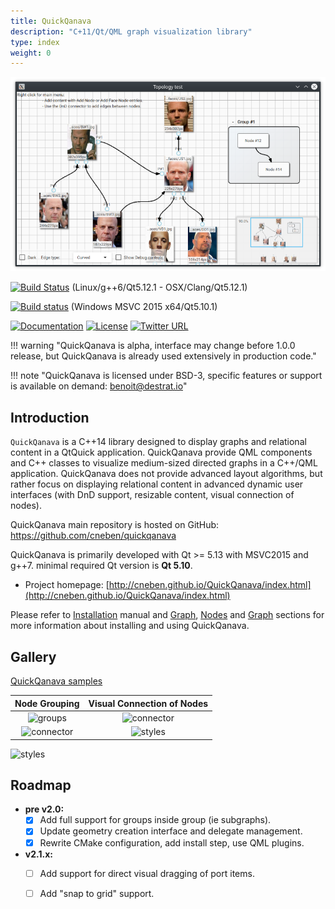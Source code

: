 ```yaml
---
title: QuickQanava
description: "C+11/Qt/QML graph visualization library"
type: index
weight: 0
---
```

![home](images/home.png)

[![Build Status](https://travis-ci.org/cneben/QuickQanava.svg?branch=master)](https://travis-ci.org/cneben/QuickQanava)  (Linux/g++6/Qt5.12.1 - OSX/Clang/Qt5.12.1)

[![Build status](https://ci.appveyor.com/api/projects/status/ghpiaqqew63er8ea?svg=true)](https://ci.appveyor.com/project/cneben/quickqanava) (Windows MSVC 2015 x64/Qt5.10.1)

[![Documentation](https://img.shields.io/badge/docs-doxygen-blue.svg)](http://www.destrat.io/quickqanava/doc)
[![License](https://img.shields.io/badge/License-BSD%203--Clause-blue.svg)](https://opensource.org/licenses/BSD-3-Clause)
[![Twitter URL](https://img.shields.io/twitter/url/https/twitter.com/fold_left.svg?style=social&label=Follow%20%40QuickQanava)](https://twitter.com/QuickQanava)


!!! warning "QuickQanava is alpha, interface may change before 1.0.0 release, but QuickQanava is already used extensively in production code."

!!! note "QuickQanava is licensed under BSD-3, specific features or support is available on demand: benoit@destrat.io"

## Introduction

`QuickQanava` is a C++14 library designed to display graphs and relational content in a QtQuick application. QuickQanava provide QML components and C++ classes to visualize medium-sized directed graphs in a C++/QML application. QuickQanava does not provide advanced layout algorithms, but rather focus on displaying relational content in advanced dynamic user interfaces (with DnD support, resizable content, visual connection of nodes).

QuickQanava main repository is hosted on GitHub: https://github.com/cneben/quickqanava

QuickQanava is primarily developed with Qt >= 5.13 with MSVC2015 and g++7. minimal required Qt version is **Qt 5.10**.

+ Project homepage: [http://cneben.github.io/QuickQanava/index.html](http://cneben.github.io/QuickQanava/index.html)

Please refer to [Installation](installation.md) manual and [Graph](graph.md), [Nodes](nodes.md) and [Graph](edges.md) sections for more information about installing and using QuickQanava.

## Gallery

[QuickQanava samples](samples.md)

| Node Grouping                | Visual Connection of Nodes         | 
| :---:                       | :---:             | 
| ![groups](nodes/sample-groups.gif) | ![connector](images/sample-nodes.gif) | 
| ![connector](images/sample-dataflow-short.gif) | ![styles](images/sample-styles.gif) | 

![styles](samples/topology.png)

## Roadmap

  - **pre v2.0:**
    - [X] Add full support for groups inside group (ie subgraphs).
    - [X] Update geometry creation interface and delegate management.
    - [X] Rewrite CMake configuration, add install step, use QML plugins.
  - **v2.1.x:**
    - [ ] Add support for direct visual dragging of port items.
    - [ ] Add "snap to grid" support.


